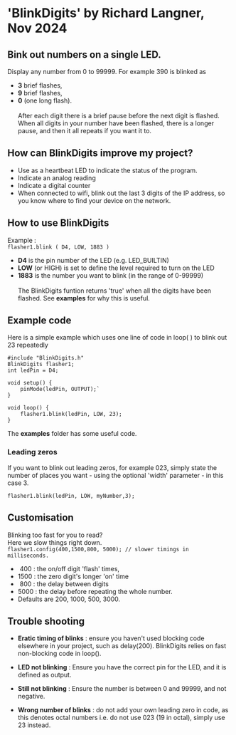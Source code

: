 # 'BlinkDigits' by Richard Langner, Nov 2024
## Bink out numbers on a single LED.

Display any number from 0 to 99999. For example 390 is blinked as

- **3** brief flashes, <br>
- **9** brief flashes, <br>
- **0** (one long flash).<br><br>
After each digit there is a brief pause before the next digit is flashed.<br>
When all digits in your number have been flashed, there is a longer pause, and then it all repeats if you want it to.
## How can BlinkDigits improve my project?
- Use as a heartbeat LED to indicate the status of the program.
- Indicate an analog reading
- Indicate a digital counter
- When connected to wifi, blink out the last 3 digits of the IP address, so you know where to find your device on the network.

## How to use BlinkDigits
Example :<br>
`flasher1.blink ( D4, LOW, 1883 )`<br>
- **D4** is the pin number of the LED (e.g. LED_BUILTIN) <br>
- **LOW**  (or HIGH) is set to define the level required to turn on the LED<br>
- **1883** is the number you want to blink (in the range of 0-99999)<br><br>
The BlinkDigits funtion returns 'true' when all the digits have been flashed. See **examples** for why this is useful.<br>

## Example code
Here is a simple example which uses one line of code in loop( ) to blink out 23 repeatedly<br>

```
#include "BlinkDigits.h"
BlinkDigits flasher1;
int ledPin = D4;

void setup() {
	pinMode(ledPin, OUTPUT);`
}

void loop() {
    flasher1.blink(ledPin, LOW, 23);
}
```
The **examples** folder has some useful code.
### Leading zeros
If you want to blink out leading zeros, for example 023, simply state the number of places you want - using the optional 'width' parameter - in this case 3.

`flasher1.blink(ledPin, LOW, myNumber,3);`<br>
## Customisation
 Blinking too fast for you to read? <br>
 Here we slow things right down.<br>
`flasher1.config(400,1500,800, 5000); // slower timings in milliseconds.`<br>
- &nbsp;400 : the on/off digit 'flash' times,<br>
- 1500 : the zero digit's longer 'on' time<br>
- &nbsp;800 : the delay between digits<br>
- 5000 : the delay before repeating the whole number.<br>
- Defaults are 200, 1000, 500, 3000.

## Trouble shooting
- **Eratic timing of blinks** : ensure you haven't used blocking code elsewhere in your project, such as delay(200). BlinkDigits relies on fast non-blocking code in loop().

- **LED not blinking** : Ensure you have the correct pin for the LED, and it is defined as output.

- **Still not blinking** : Ensure the number is between 0 and 99999, and not negative.

- **Wrong number of blinks** : do not add your own leading zero in code, as this denotes octal numbers i.e. do not use 023 (19 in octal), simply use 23 instead.